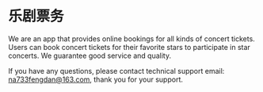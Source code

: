 # 乐剧票务

We are an app that provides online bookings for all kinds of concert tickets. Users can book concert tickets for their favorite stars to participate in star concerts. We guarantee good service and quality.

If you have any questions, please contact technical support email: na733fengdan@163.com, thank you for your support.
